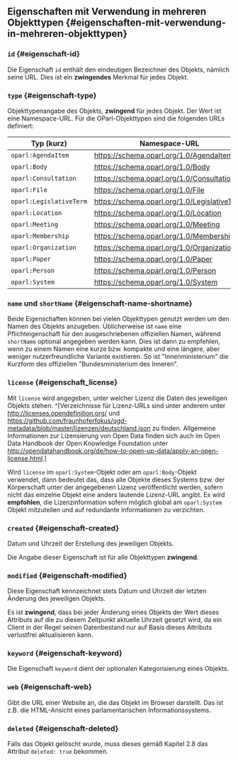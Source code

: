 ## Eigenschaften mit Verwendung in mehreren Objekttypen {#eigenschaften-mit-verwendung-in-mehreren-objekttypen}

### `id` {#eigenschaft-id}

Die Eigenschaft `id` enthält den eindeutigen Bezeichner des Objekts, nämlich seine URL.
Dies ist ein **zwingendes** Merkmal für jedes Objekt.

### `type` {#eigenschaft-type}

Objekttypenangabe des Objekts, **zwingend** für jedes Objekt. Der Wert ist
eine Namespace-URL. Für die OParl-Objekttypen sind die folgenden URLs
definiert:

Typ (kurz)               | Namespace-URL
-------------------------|-------------------------------------------
`oparl:AgendaItem`       |https://schema.oparl.org/1.0/AgendaItem
`oparl:Body`             |https://schema.oparl.org/1.0/Body
`oparl:Consultation`     |https://schema.oparl.org/1.0/Consultation
`oparl:File`             |https://schema.oparl.org/1.0/File
`oparl:LegislativeTerm`  |https://schema.oparl.org/1.0/LegislativeTerm
`oparl:Location`         |https://schema.oparl.org/1.0/Location
`oparl:Meeting`          |https://schema.oparl.org/1.0/Meeting
`oparl:Membership`       |https://schema.oparl.org/1.0/Membership
`oparl:Organization`     |https://schema.oparl.org/1.0/Organization
`oparl:Paper`            |https://schema.oparl.org/1.0/Paper
`oparl:Person`           |https://schema.oparl.org/1.0/Person
`oparl:System`           |https://schema.oparl.org/1.0/System

### `name` und `shortName` {#eigenschaft-name-shortname}

Beide Eigenschaften können bei vielen Objekttypen genutzt werden um den
Namen des Objekts anzugeben. Üblicherweise ist `name` eine Pflichteigenschaft
für den ausgeschriebenen offiziellen Namen, während `shortName` optional
angegeben werden kann. Dies ist dann zu empfehlen, wenn zu einem Namen eine
kurze bzw. kompakte und eine längere, aber weniger nutzerfreundliche Variante
existieren. So ist "Innenministerium" die Kurzform des offiziellen
"Bundesministerium des Inneren".

### `license` {#eigenschaft_license}

Mit `license` wird angegeben, unter welcher Lizenz die Daten des jeweiligen
Objekts stehen. ^[Verzeichnisse für Lizenz-URLs sind unter anderem unter
<http://licenses.opendefinition.org/> und
<https://github.com/fraunhoferfokus/ogd-metadata/blob/master/lizenzen/deutschland.json>
zu finden. Allgemeine Informationen zur Lizensierung von Open Data finden sich auch
im Open Data Handbook der Open Knowledge Foundation unter
<http://opendatahandbook.org/de/how-to-open-up-data/apply-an-open-license.html>.]

Wird `license` im `oparl:System`-Objekt oder am `oparl:Body`-Objekt verwendet,
dann bedeutet das, dass alle Objekte dieses Systems bzw. der Körperschaft
unter der angegebenen Lizenz veröffentlicht werden, sofern nicht das
einzelne Objekt eine anders lautende Lizenz-URL angibt. Es wird **empfohlen**,
die Lizenzinformation sofern möglich global am `oparl:System` Objekt mitzuteilen und auf redundante Informationen zu verzichten.

### `created` {#eigenschaft-created}

Datum und Uhrzeit der Erstellung des jeweiligen Objekts.

Die Angabe dieser Eigenschaft ist für alle Objekttypen **zwingend**.

### `modified` {#eigenschaft-modified}

Diese Eigenschaft kennzeichnet stets Datum und Uhrzeit der letzten Änderung des
jeweiligen Objekts.

Es ist **zwingend**, dass bei jeder Änderung eines Objekts der Wert dieses
Attributs auf die zu diesem Zeitpunkt aktuelle Uhrzeit gesetzt wird, da ein
Client in der Regel seinen Datenbestand nur auf Basis dieses Attributs
verlustfrei aktualisieren kann.

### `keyword` {#eigenschaft-keyword}

Die Eigenschaft `keyword` dient der optionalen Kategorisierung eines Objekts.

### `web` {#eigenschaft-web}

Gibt die URL einer Website an, die das Objekt im Browser darstellt. Das
ist z.B. die HTML-Ansicht eines parlamentarischen Informationssystems.

### `deleted` {#eigenschaft-deleted}

Falls das Objekt gelöscht wurde, muss dieses gemäß Kapitel 2.8 das Attribut
`deleted: true` bekommen.
